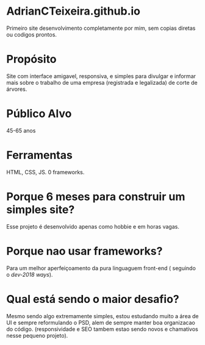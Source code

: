 # AdrianCTeixeira.github.io
Primeiro site desenvolvimento completamente por mim, sem copias diretas ou codigos prontos.

# Propósito
Site com interface amigavel, responsiva, e simples para divulgar e informar mais sobre o trabalho de uma empresa (registrada e legalizada) de corte de árvores.

# Público Alvo
45-65 anos

# Ferramentas
HTML, CSS, JS. 0 frameworks.

# Porque 6 meses para construir um simples site?
Esse projeto é desenvolvido apenas como hobbie e em horas vagas.

# Porque nao usar frameworks?
Para um melhor aperfeiçoamento da pura linguaguem front-end ( seguindo o *dev-2018 ways*).

# Qual está sendo o maior desafio?
Mesmo sendo algo extremamente simples, estou estudando muito a área de UI e sempre reformulando o PSD, alem de sempre manter boa organizacao do código. (responsividade e SEO tambem estao sendo novos e chamativos nesse pequeno projeto).
